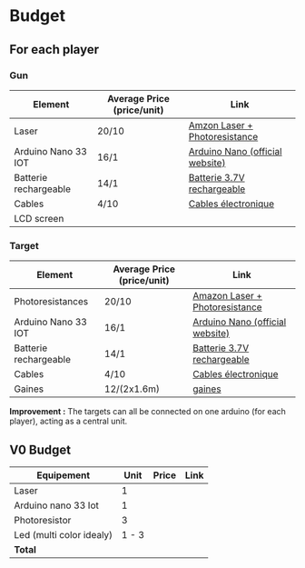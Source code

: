 # Budget

## For each player

### Gun

| Element | Average Price (price/unit) | Link |
|---|---|---|
| Laser | 20/10 | [Amzon Laser + Photoresistance](https://www.amazon.fr/RUNCCI-YUN-Photor%C3%A9sistance-R%C3%A9sistance-D%C3%A9pendant-Lumi%C3%A8re/dp/B08N1F5YBG/ref=sr_1_1_sspa?__mk_fr_FR=%C3%85M%C3%85%C5%BD%C3%95%C3%91&dchild=1&keywords=photor%C3%A9sistance&qid=1633352338&sr=8-1-spons&psc=1&spLa=ZW5jcnlwdGVkUXVhbGlmaWVyPUEyTkpRODY5WVVaUzVHJmVuY3J5cHRlZElkPUEwNTgwNzI3MUZHVjRCRlo5UkhNSCZlbmNyeXB0ZWRBZElkPUEwMjI3NDcwMlNOT0FHR1kyMFNVNSZ3aWRnZXROYW1lPXNwX2F0ZiZhY3Rpb249Y2xpY2tSZWRpcmVjdCZkb05vdExvZ0NsaWNrPXRydWU=)|
| Arduino Nano 33 IOT | 16/1 | [Arduino Nano (official website)](https://store.arduino.cc/products/arduino-nano-33-iot?queryID=undefined)|
| Batterie rechargeable | 14/1 | [Batterie 3.7V rechargeable](https://fr.rs-online.com/web/p/batteries-taille-speciale/1449405/?cm_mmc=FR-PLA-DS3A-_-google-_-CSS_FR_FR_Batteries_%26_Chargeurs_Whoop-_-(FR:Whoop!)+Batteries+taille+sp%C3%A9ciale-_-1449405&matchtype=&pla-333331382340&gclid=CjwKCAjwzOqKBhAWEiwArQGwaKGowFnHDrTI2GJ0jhoWKSIzdFr3BCUP2s9ZGDFwArTmGtL703rG5hoCcAoQAvD_BwE&gclsrc=aw.ds) |
| Cables | 4/10 | [Cables électronique](https://fr.rs-online.com/web/p/kit-de-cables-dupont/7916454/?cm_mmc=FR-PLA-DS3A-_-google-_-CSS_FR_FR_Contr%C3%B4le_ESD_%26_Salle_blanche_et_Prototype_PCB_Whoop-_-(FR:Whoop!)+kit+de+c%C3%A2bles+dupont-_-7916454&matchtype=&pla-477747351836&gclid=CjwKCAjwzOqKBhAWEiwArQGwaEBuN8ghzYBM5jWYTDqIkV9LtbKWec1T1Fv3_uCHa9yzhpNflHWdWBoCvC8QAvD_BwE&gclsrc=aw.ds) |
| LCD screen | | |

### Target

| Element | Average Price (price/unit) | Link |
|---|---|---|
| Photoresistances | 20/10 | [Amazon Laser + Photoresistance](https://www.amazon.fr/RUNCCI-YUN-Photor%C3%A9sistance-R%C3%A9sistance-D%C3%A9pendant-Lumi%C3%A8re/dp/B08N1F5YBG/ref=sr_1_1_sspa?__mk_fr_FR=%C3%85M%C3%85%C5%BD%C3%95%C3%91&dchild=1&keywords=photor%C3%A9sistance&qid=1633352338&sr=8-1-spons&psc=1&spLa=ZW5jcnlwdGVkUXVhbGlmaWVyPUEyTkpRODY5WVVaUzVHJmVuY3J5cHRlZElkPUEwNTgwNzI3MUZHVjRCRlo5UkhNSCZlbmNyeXB0ZWRBZElkPUEwMjI3NDcwMlNOT0FHR1kyMFNVNSZ3aWRnZXROYW1lPXNwX2F0ZiZhY3Rpb249Y2xpY2tSZWRpcmVjdCZkb05vdExvZ0NsaWNrPXRydWU=)|
| Arduino Nano 33 IOT | 16/1 | [Arduino Nano (official website)](https://store.arduino.cc/products/arduino-nano-33-iot?queryID=undefined)|
| Batterie rechargeable | 14/1 | [Batterie 3.7V rechargeable](https://fr.rs-online.com/web/p/batteries-taille-speciale/1449405/?cm_mmc=FR-PLA-DS3A-_-google-_-CSS_FR_FR_Batteries_%26_Chargeurs_Whoop-_-(FR:Whoop!)+Batteries+taille+sp%C3%A9ciale-_-1449405&matchtype=&pla-333331382340&gclid=CjwKCAjwzOqKBhAWEiwArQGwaKGowFnHDrTI2GJ0jhoWKSIzdFr3BCUP2s9ZGDFwArTmGtL703rG5hoCcAoQAvD_BwE&gclsrc=aw.ds) |
| Cables | 4/10 | [Cables électronique](https://fr.rs-online.com/web/p/kit-de-cables-dupont/7916454/?cm_mmc=FR-PLA-DS3A-_-google-_-CSS_FR_FR_Contr%C3%B4le_ESD_%26_Salle_blanche_et_Prototype_PCB_Whoop-_-(FR:Whoop!)+kit+de+c%C3%A2bles+dupont-_-7916454&matchtype=&pla-477747351836&gclid=CjwKCAjwzOqKBhAWEiwArQGwaEBuN8ghzYBM5jWYTDqIkV9LtbKWec1T1Fv3_uCHa9yzhpNflHWdWBoCvC8QAvD_BwE&gclsrc=aw.ds) |
| Gaines | 12/(2x1.6m) | [gaines](https://www.amazon.fr/MOSOTECH-Auto-enfichable-Serre-c%C3%A2bles-Syst%C3%A8me-gestion/dp/B08BZ7YK33/ref=sr_1_2_sspa?dchild=1&keywords=Gaine+Cable+Informatique&qid=1633353601&refinements=p_36%3A-1000&rnid=1715341031&s=hi&sr=1-2-spons&psc=1&spLa=ZW5jcnlwdGVkUXVhbGlmaWVyPUExRUpXOVk4NlRYMVRZJmVuY3J5cHRlZElkPUEwODU0MTYwMko1OTZHTFZTSERUUSZlbmNyeXB0ZWRBZElkPUEwMjAxNDA3Mk5XSVlVNjBBTVVaMSZ3aWRnZXROYW1lPXNwX2F0ZiZhY3Rpb249Y2xpY2tSZWRpcmVjdCZkb05vdExvZ0NsaWNrPXRydWU=)

**Improvement :** The targets can all be connected on one arduino (for each player), acting as a central unit.

## V0 Budget

| Equipement | Unit | Price | Link |
| --- | --- | --- | --- |
| Laser | 1 | | |
| Arduino nano 33 Iot | 1 | | |
| Photoresistor | 3 | | |
| Led (multi color idealy) | 1 - 3 | | |
| **Total** | | | | | 